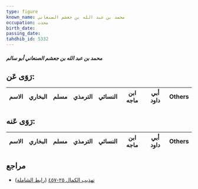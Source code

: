 ```yaml
---
type: figure
known_name: محمد بن عبد الله بن جعشم الصنعاني
occupation: محدث
birth_date:
passing_date:
tahdhib_id: 5332
---
```

##### محمد بن عبد الله بن جعشم الصنعاني أبو سالم

## رَوَى عَن:
| الاسم | البخاري | مسلم | الترمذي | النسائي | ابن ماجه | أبي داود | Others |
| ----- | ------- | ---- | ------- | ------- | -------- | -------- | ------ |
## رَوَى عَنه:
| الاسم | البخاري | مسلم | الترمذي | النسائي | ابن ماجه | أبي داود | Others |
| ----- | ------- | ---- | ------- | ------- | -------- | -------- | ------ |
## مراجع
- [تهذيب الكمال ٢٥-٤٥٧](obsidian://open?vault=Tahdhib-al-Kamal&file=Figures/٥٣٣٢-محمد%20بن%20عبد%20الله%20بن%20جعشم%20الصنعاني%20أبو%20سالم) ([رابط الشاملة](https://shamela.ws/book/3722/13550))